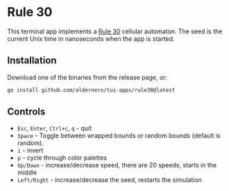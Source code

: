 # Rule 30

This terminal app implements a [Rule 30](https://en.wikipedia.org/wiki/Rule_30) cellular automaton. The seed is the 
current Unix time in nanoseconds when the app is started.

## Installation

Download one of the binaries from the release page, or:
```bash
go install github.com/aldernero/tui-apps/rule30@latest
```

## Controls

* `Esc`, `Enter`, `Ctrl+c`, `q` - quit
* `Space` - Toggle between wrapped bounds or random bounds (default is random).
* `i` - invert
* `p` - cycle through color palettes
* `Up/Down` - increase/decrease speed, there are 20 speeds, starts in the middle
* `Left/Right` - increase/decrease the seed, restarts the simulation